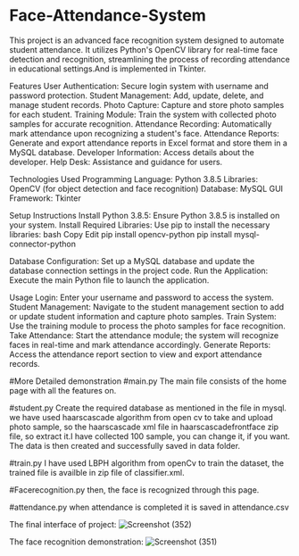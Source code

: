# Face-Attendance-System
This project is an advanced face recognition system designed to automate student attendance. It utilizes Python's OpenCV library for real-time face detection and recognition, streamlining the process of recording attendance in educational settings.And is implemented in Tkinter.

Features
User Authentication: Secure login system with username and password protection.
Student Management: Add, update, delete, and manage student records.
Photo Capture: Capture and store photo samples for each student.
Training Module: Train the system with collected photo samples for accurate recognition.
Attendance Recording: Automatically mark attendance upon recognizing a student's face.
Attendance Reports: Generate and export attendance reports in Excel format and store them in a MySQL database.
Developer Information: Access details about the developer.
Help Desk: Assistance and guidance for users.

Technologies Used
Programming Language: Python 3.8.5
Libraries: OpenCV (for object detection and face recognition)
Database: MySQL
GUI Framework: Tkinter

Setup Instructions
Install Python 3.8.5: Ensure Python 3.8.5 is installed on your system.
Install Required Libraries: Use pip to install the necessary libraries:
bash
Copy
Edit
pip install opencv-python
pip install mysql-connector-python

Database Configuration: Set up a MySQL database and update the database connection settings in the project code.
Run the Application: Execute the main Python file to launch the application.

Usage
Login: Enter your username and password to access the system.
Student Management: Navigate to the student management section to add or update student information and capture photo samples.
Train System: Use the training module to process the photo samples for face recognition.
Take Attendance: Start the attendance module; the system will recognize faces in real-time and mark attendance accordingly.
Generate Reports: Access the attendance report section to view and export attendance records.

#More Detailed demonstration
#main.py
The main file consists of the home page with all the features on.

#student.py
Create the required database as mentioned in the file in mysql.
we have used haarscascade algorithm from open cv to take and upload photo sample, so the haarscascade xml file in haarscascadefrontface zip file, so extract it.I have collected 100 sample, you can change it, if you want. The data is then created and successfully saved in data folder.

#train.py
I have used LBPH algorithm from openCv to train the dataset, the trained file is availble in zip file of classifier.xml.

#Facerecognition.py
then, the face is recognized through this page.

#attendance.py
when attendance is completed it is saved in attendance.csv

The final interface of project:
![Screenshot (352)](https://github.com/user-attachments/assets/dcc5bb1e-2261-4e70-b9e9-23a2a41ac116)

The face recognition demonstration:
![Screenshot (351)](https://github.com/user-attachments/assets/58faeb27-ecfb-427c-831a-c371b164005c)


